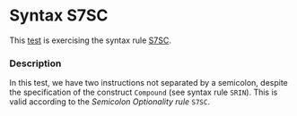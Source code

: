 # Syntax S7SC

This [test](.) is exercising the syntax rule [S7SC](../Readme.md).

### Description

In this test, we have two instructions not separated by a semicolon, despite the specification of the construct `Compound` (see syntax rule `SRIN`). This is valid according to the *Semicolon Optionality rule* `S7SC`.
